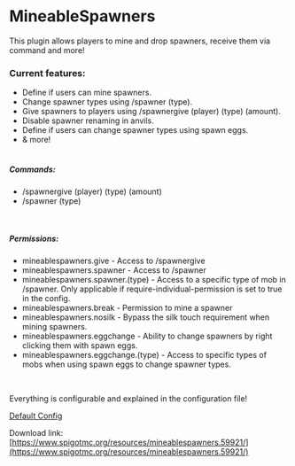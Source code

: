 # MineableSpawners


This plugin allows players to mine and drop spawners, receive them via command and more!​


### Current features:
- Define if users can mine spawners.​
- Change spawner types using /spawner (type).​
- Give spawners to players using /spawnergive (player) (type) (amount).​
- Disable spawner renaming in anvils.​
- Define if users can change spawner types using spawn eggs.​
- & more!​
​  
&nbsp;

##### Commands:
- /spawnergive (player) (type) (amount)
- /spawner (type)

&nbsp;
 
##### Permissions:
- mineablespawners.give - Access to /spawnergive
- mineablespawners.spawner - Access to /spawner
- mineablespawners.spawner.(type) - Access to a specific type of mob in /spawner. Only applicable if require-individual-permission is set to true in the config.
- mineablespawners.break - Permission to mine a spawner
- mineablespawners.nosilk - Bypass the silk touch requirement when mining spawners.
- mineablespawners.eggchange - Ability to change spawners by right clicking them with spawn eggs.
- mineablespawners.eggchange.(type) - Access to specific types of mobs when using spawn eggs to change spawner types.

&nbsp;

Everything is configurable and explained in the configuration file!

[Default Config](https://pastebin.com/cKmUbTtt)

Download link: [https://www.spigotmc.org/resources/mineablespawners.59921/](https://www.spigotmc.org/resources/mineablespawners.59921/)